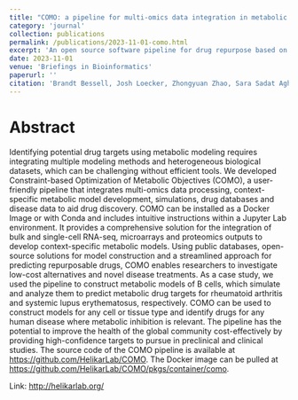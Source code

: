 ```yaml
---
title: "COMO: a pipeline for multi-omics data integration in metabolic modeling and drug discovery"
category: 'journal'
collection: publications
permalink: /publications/2023-11-01-como.html
excerpt: 'An open source software pipeline for drug repurpose based on multiple modeling methods and heterogeneous biological datasets.'
date: 2023-11-01
venue: 'Briefings in Bioinformatics'
paperurl: ''
citation: 'Brandt Bessell, Josh Loecker, Zhongyuan Zhao, Sara Sadat Aghamiri, Sabyasachi Mohanty, Rada Amin, Tomáš Helikar, Bhanwar Lal Puniya, "COMO: a pipeline for multi-omics data integration in metabolic modeling and drug discovery," <i>Briefings in Bioinformatics</i>, Volume 24, Issue 6, November 2023, bbad387, https://doi.org/10.1093/bib/bbad387'
---
```



Abstract
===
Identifying potential drug targets using metabolic modeling requires integrating multiple modeling methods and heterogeneous biological datasets, which can be challenging without efficient tools. We developed Constraint-based Optimization of Metabolic Objectives (COMO), a user-friendly pipeline that integrates multi-omics data processing, context-specific metabolic model development, simulations, drug databases and disease data to aid drug discovery. COMO can be installed as a Docker Image or with Conda and includes intuitive instructions within a Jupyter Lab environment. It provides a comprehensive solution for the integration of bulk and single-cell RNA-seq, microarrays and proteomics outputs to develop context-specific metabolic models. Using public databases, open-source solutions for model construction and a streamlined approach for predicting repurposable drugs, COMO enables researchers to investigate low-cost alternatives and novel disease treatments. As a case study, we used the pipeline to construct metabolic models of B cells, which simulate and analyze them to predict metabolic drug targets for rheumatoid arthritis and systemic lupus erythematosus, respectively. COMO can be used to construct models for any cell or tissue type and identify drugs for any human disease where metabolic inhibition is relevant. The pipeline has the potential to improve the health of the global community cost-effectively by providing high-confidence targets to pursue in preclinical and clinical studies. The source code of the COMO pipeline is available at https://github.com/HelikarLab/COMO. The Docker image can be pulled at https://github.com/HelikarLab/COMO/pkgs/container/como.


Link: <http://helikarlab.org/>



